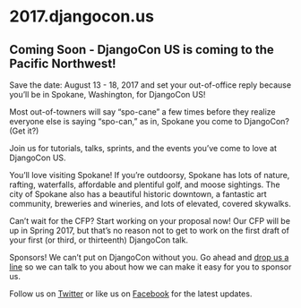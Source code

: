 # 2017.djangocon.us

## Coming Soon - DjangoCon US is coming to the Pacific Northwest! 

Save the date: August 13 - 18, 2017 and set your out-of-office reply because you’ll be in Spokane, Washington, for DjangoCon US! 

Most out-of-towners will say “spo-cane” a few times before they realize everyone else is saying “spo-can,” as in, Spokane you come to DjangoCon? (Get it?) 

Join us for tutorials, talks, sprints, and the events you’ve come to love at DjangoCon US. 

You’ll love visiting Spokane! If you’re outdoorsy, Spokane has lots of nature, rafting, waterfalls, affordable and plentiful golf, and moose sightings. The city of Spokane also has a beautiful historic downtown, a fantastic art community, breweries and wineries, and lots of elevated, covered skywalks. 

Can’t wait for the CFP? Start working on your proposal now! Our CFP will be up in Spring 2017, but that’s no reason not to get to work on the first draft of your first (or third, or thirteenth) DjangoCon talk. 

Sponsors! We can’t put on DjangoCon without you. Go ahead and [drop us a line](mailto:sponsors@djangocon.us) so we can talk to you about how we can make it easy for you to sponsor us. 

Follow us on [Twitter](https://twitter.com/djangocon) or like us on [Facebook](https://www.facebook.com/djangoconus) for the latest updates.
